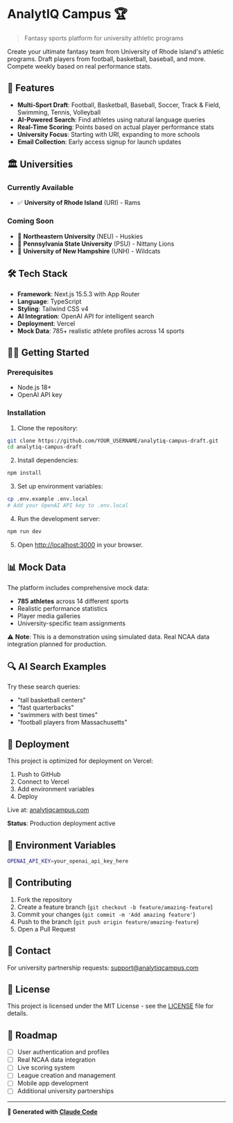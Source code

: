 # AnalytIQ Campus 🏆

> Fantasy sports platform for university athletic programs

Create your ultimate fantasy team from University of Rhode Island's athletic programs. Draft players from football, basketball, baseball, and more. Compete weekly based on real performance stats.

## 🚀 Features

- **Multi-Sport Draft**: Football, Basketball, Baseball, Soccer, Track & Field, Swimming, Tennis, Volleyball
- **AI-Powered Search**: Find athletes using natural language queries
- **Real-Time Scoring**: Points based on actual player performance stats
- **University Focus**: Starting with URI, expanding to more schools
- **Email Collection**: Early access signup for launch updates

## 🏛️ Universities

### Currently Available
- ✅ **University of Rhode Island** (URI) - Rams

### Coming Soon
- 🚀 **Northeastern University** (NEU) - Huskies
- 🚀 **Pennsylvania State University** (PSU) - Nittany Lions
- 🚀 **University of New Hampshire** (UNH) - Wildcats

## 🛠️ Tech Stack

- **Framework**: Next.js 15.5.3 with App Router
- **Language**: TypeScript
- **Styling**: Tailwind CSS v4
- **AI Integration**: OpenAI API for intelligent search
- **Deployment**: Vercel
- **Mock Data**: 785+ realistic athlete profiles across 14 sports

## 🏃‍♂️ Getting Started

### Prerequisites
- Node.js 18+
- OpenAI API key

### Installation

1. Clone the repository:
```bash
git clone https://github.com/YOUR_USERNAME/analytiq-campus-draft.git
cd analytiq-campus-draft
```

2. Install dependencies:
```bash
npm install
```

3. Set up environment variables:
```bash
cp .env.example .env.local
# Add your OpenAI API key to .env.local
```

4. Run the development server:
```bash
npm run dev
```

5. Open [http://localhost:3000](http://localhost:3000) in your browser.

## 📊 Mock Data

The platform includes comprehensive mock data:
- **785 athletes** across 14 different sports
- Realistic performance statistics
- Player media galleries
- University-specific team assignments

⚠️ **Note**: This is a demonstration using simulated data. Real NCAA data integration planned for production.

## 🔍 AI Search Examples

Try these search queries:
- "tall basketball centers"
- "fast quarterbacks"
- "swimmers with best times"
- "football players from Massachusetts"

## 🚀 Deployment

This project is optimized for deployment on Vercel:

1. Push to GitHub
2. Connect to Vercel
3. Add environment variables
4. Deploy

Live at: [analytiqcampus.com](https://analytiqcampus.com)

**Status**: Production deployment active

## 📝 Environment Variables

```bash
OPENAI_API_KEY=your_openai_api_key_here
```

## 🤝 Contributing

1. Fork the repository
2. Create a feature branch (`git checkout -b feature/amazing-feature`)
3. Commit your changes (`git commit -m 'Add amazing feature'`)
4. Push to the branch (`git push origin feature/amazing-feature`)
5. Open a Pull Request

## 📧 Contact

For university partnership requests: support@analytiqcampus.com

## 📄 License

This project is licensed under the MIT License - see the [LICENSE](LICENSE) file for details.

## 🎯 Roadmap

- [ ] User authentication and profiles
- [ ] Real NCAA data integration
- [ ] Live scoring system
- [ ] League creation and management
- [ ] Mobile app development
- [ ] Additional university partnerships

---

**🚀 Generated with [Claude Code](https://claude.ai/code)**
